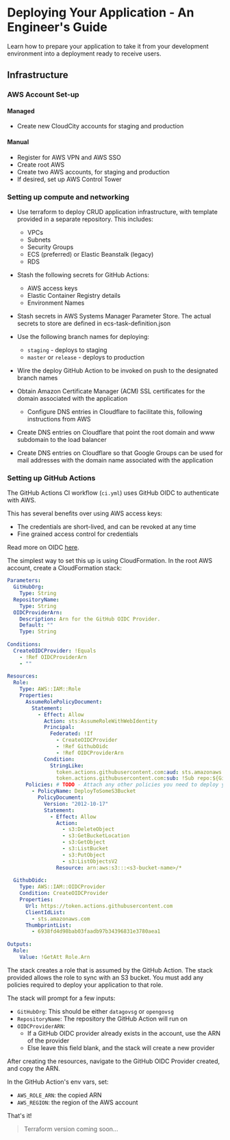 # Deploying Your Application - An Engineer's Guide

Learn how to prepare your application to take it from your development
environment into a deployment ready to receive users.

## Infrastructure

### AWS Account Set-up

#### Managed

- Create new CloudCity accounts for staging and production

#### Manual

- Register for AWS VPN and AWS SSO
- Create root AWS
- Create two AWS accounts, for staging and production
- If desired, set up AWS Control Tower

### Setting up compute and networking

- Use terraform to deploy CRUD application infrastructure, with
  template provided in a separate repository. This includes:
  - VPCs
  - Subnets
  - Security Groups
  - ECS (preferred) or Elastic Beanstalk (legacy)
  - RDS

- Stash the following secrets for GitHub Actions:
  - AWS access keys
  - Elastic Container Registry details
  - Environment Names

- Stash secrets in AWS Systems Manager Parameter Store.
  The actual secrets to store are defined in ecs-task-definition.json

- Use the following branch names for deploying:
  - `staging` - deploys to staging
  - `master` or `release` - deploys to production

- Wire the deploy GitHub Action to be invoked on push to
  the designated branch names

- Obtain Amazon Certificate Manager (ACM) SSL certificates for
  the domain associated with the application
  - Configure DNS entries in Cloudflare to facilitate this,
      following instructions from AWS

- Create DNS entries on Cloudflare that point the root domain
  and www subdomain to the load balancer

- Create DNS entries on Cloudflare so that Google Groups
  can be used for mail addresses with the domain name associated
  with the application

### Setting up GitHub Actions

The GitHub Actions CI workflow (`ci.yml`) uses GitHub OIDC to authenticate with AWS.

This has several benefits over using AWS access keys:

- The credentials are short-lived, and can be revoked at any time
- Fine grained access control for credentials

Read more on OIDC [here](https://docs.github.com/en/actions/deployment/security-hardening-your-deployments/about-security-hardening-with-openid-connect).

The simplest way to set this up is using CloudFormation. In the root AWS account, create a CloudFormation stack:

```yaml
Parameters:
  GitHubOrg:
    Type: String
  RepositoryName:
    Type: String
  OIDCProviderArn:
    Description: Arn for the GitHub OIDC Provider.
    Default: ""
    Type: String
​
Conditions:
  CreateOIDCProvider: !Equals
    - !Ref OIDCProviderArn
    - ""
​
Resources:
  Role:
    Type: AWS::IAM::Role
    Properties:
      AssumeRolePolicyDocument:
        Statement:
          - Effect: Allow
            Action: sts:AssumeRoleWithWebIdentity
            Principal:
              Federated: !If
                - CreateOIDCProvider
                - !Ref GithubOidc
                - !Ref OIDCProviderArn
            Condition:
              StringLike:
                token.actions.githubusercontent.com:aud: sts.amazonaws.com
                token.actions.githubusercontent.com:sub: !Sub repo:${GitHubOrg}/${RepositoryName}:*
      Policies: # TODO - Attach any other policies you need to deploy your app (ECR, EB)
        - PolicyName: DeployToSomeS3Bucket
          PolicyDocument:
            Version: "2012-10-17"
            Statement:
              - Effect: Allow
                Action:
                  - s3:DeleteObject
                  - s3:GetBucketLocation
                  - s3:GetObject
                  - s3:ListBucket
                  - s3:PutObject
                  - s3:ListObjectsV2
                Resource: arn:aws:s3:::<s3-bucket-name>/*
​
  GithubOidc:
    Type: AWS::IAM::OIDCProvider
    Condition: CreateOIDCProvider
    Properties:
      Url: https://token.actions.githubusercontent.com
      ClientIdList:
        - sts.amazonaws.com
      ThumbprintList:
        - 6938fd4d98bab03faadb97b34396831e3780aea1
​
Outputs:
  Role:
    Value: !GetAtt Role.Arn
```

The stack creates a role that is assumed by the GitHub Action. The stack provided allows the role to sync with an S3 bucket. You must add any policies required to deploy your application to that role.

The stack will prompt for a few inputs:

- `GitHubOrg`: This should be either `datagovsg` or `opengovsg`
- `RepositoryName`: The repository the GitHub Action will run on
- `OIDCProviderARN`:
  - If a GitHub OIDC provider already exists in the account, use the ARN of the provider
  - Else leave this field blank, and the stack will create a new provider

After creating the resources, navigate to the GitHub OIDC Provider created, and copy the ARN.

In the GitHub Action's env vars, set:

- `AWS_ROLE_ARN`: the copied ARN
- `AWS_REGION`: the region of the AWS account

That's it!

> Terraform version coming soon...

